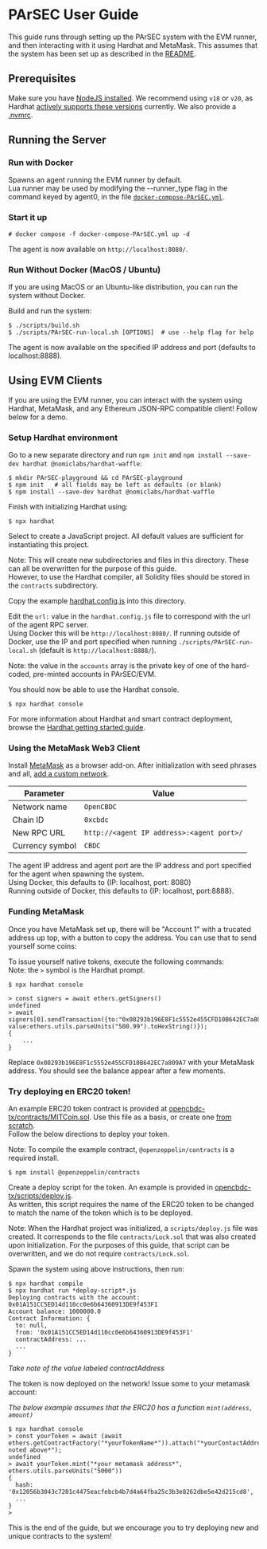 # PArSEC User Guide

This guide runs through setting up the PArSEC system with the EVM runner, and then interacting with it using Hardhat and MetaMask. This assumes that the system has been set up as described in the [README](https://github.com/mit-dci/opencbdc-tx#readme).

## Prerequisites

Make sure you have [NodeJS installed](https://github.com/nodesource/distributions/blob/master/README.md).
We recommend using `v18` or `v20`, as Hardhat [actively supports these versions](https://github.com/nodejs/release#release-schedule) currently.
We also provide a [.nvmrc](https://github.com/mit-dci/opencbdc-tx/blob/trunk/.nvmrc).
## Running the Server
### Run with Docker

Spawns an agent running the EVM runner by default.  
Lua runner may be used by modifying the --runner_type flag in the command keyed by agent0, in the file [`docker-compose-PArSEC.yml`](https://github.com/mit-dci/opencbdc-tx/blob/trunk/docker-compose-PArSEC.yml).

### Start it up
```console
# docker compose -f docker-compose-PArSEC.yml up -d
```

The agent is now available on `http://localhost:8080/`.


### Run Without Docker (MacOS / Ubuntu)
If you are using MacOS or an Ubuntu-like distribution, you can run the system without Docker.

Build and run the system:
```console
$ ./scripts/build.sh
$ ./scripts/PArSEC-run-local.sh [OPTIONS]  # use --help flag for help
```
The agent is now available on the specified IP address and port (defaults to localhost:8888).

## Using EVM Clients
If you are using the EVM runner, you can interact with the system using Hardhat, MetaMask, and any Ethereum JSON-RPC compatible client!
Follow below for a demo.

### Setup Hardhat environment

Go to a new separate directory and run `npm init` and `npm install --save-dev hardhat @nomiclabs/hardhat-waffle`:

```console
$ mkdir PArSEC-playground && cd PArSEC-playground
$ npm init   # all fields may be left as defaults (or blank)
$ npm install --save-dev hardhat @nomiclabs/hardhat-waffle
```

Finish with initializing Hardhat using:

```console
$ npx hardhat
```

Select to create a JavaScript project. All default values are sufficient for instantiating this project.

Note: This will create new subdirectories and files in this directory.
These can all be overwritten for the purpose of this guide.  
However, to use the Hardhat compiler, all Solidity files should be stored in the
`contracts` subdirectory.

Copy the example [hardhat.config.js](https://github.com/mit-dci/opencbdc-tx/blob/trunk/scripts/hardhat.config.js) into this directory.

Edit the `url:` value in the `hardhat.config.js` file to correspond with the url of the agent RPC server.  
Using Docker this will be `http://localhost:8080/`. If running outside of Docker, use the IP and port specified when running `./scripts/PArSEC-run-local.sh` (default is `http://localhost:8888/`).

Note: the value in the `accounts` array is the private key of one of the hard-coded, pre-minted accounts in PArSEC/EVM.

You should now be able to use the Hardhat console.

```console
$ npx hardhat console
```

For more information about Hardhat and smart contract deployment,
browse the [Hardhat getting started guide](https://hardhat.org/hardhat-runner/docs/getting-started#quick-start).


### Using the MetaMask Web3 Client

Install [MetaMask](https://metamask.io/) as a browser add-on. After initialization with seed phrases and all, [add a custom network](https://metamask.zendesk.com/hc/en-us/articles/360043227612-How-to-add-a-custom-network-RPC).

| Parameter       | Value                                     |
| --------------- | ------------------------------------------|
| Network name    | `OpenCBDC`                                |
| Chain ID        | `0xcbdc`                                  |
| New RPC URL     | `http://<agent IP address>:<agent port>/` |
| Currency symbol | `CBDC`                                    |

The agent IP address and agent port are the IP address and port specified for the agent when spawning the system.  
Using Docker, this defaults to {IP: localhost, port: 8080}  
Running outside of Docker, this defaults to {IP: localhost, port:8888}.
### Funding MetaMask

Once you have MetaMask set up, there will be "Account 1" with a trucated address up top, with a button to copy the address. You can use that to send yourself some coins:

To issue yourself native tokens, execute the following commands:  
Note: the `>` symbol is the Hardhat prompt.
```console
$ npx hardhat console

> const signers = await ethers.getSigners()
undefined
> await signers[0].sendTransaction({to:"0x08293b196E8F1c5552e455CFD10B642EC7a809A7", value:ethers.utils.parseUnits("500.99").toHexString()});
{
    ...
}
```

Replace `0x08293b196E8F1c5552e455CFD10B642EC7a809A7` with your MetaMask address.
You should see the balance appear after a few moments.

### Try deploying en ERC20 token!

An example ERC20 token contract is provided at [opencbdc-tx/contracts/MITCoin.sol](https://github.com/mit-dci/opencbdc-tx/blob/trunk/contracts/MITCoin.sol). Use this file as a basis, or create one [from scratch](https://dev.to/yakult/a-concise-hardhat-tutorial-part-2-writing-erc20-2jpm).   
Follow the below directions to deploy your token.

Note: To compile the example contract, `@openzeppelin/contracts` is a required install.
```console
$ npm install @openzeppelin/contracts
```
Create a deploy script for the token. An example is provided in [opencbdc-tx/scripts/deploy.js](https://github.com/mit-dci/opencbdc-tx/blob/trunk/docs/PArSEC_user_guide.md).  
As written, this script requires the name of the ERC20 token to be changed to match the name of the token which is to be deployed.  

Note: When the Hardhat project was initialized, a `scripts/deploy.js` file was created.
It corresponds to the file `contracts/Lock.sol` that was also created upon initialization.
For the purposes of this guide, that script can be overwritten, and we do not require `contracts/Lock.sol`.

Spawn the system using above instructions, then run:

```console
$ npx hardhat compile
$ npx hardhat run *deploy-script*.js
Deploying contracts with the account: 0x01A151CC5ED14d110cc0e6b64360913DE9f453F1
Account balance: 1000000.0
Contract Information: {
  to: null,
  from: '0x01A151CC5ED14d110cc0e6b64360913DE9f453F1'
  contractAddress: ...
  ...
}
```

*Take note of the value labeled contractAddress*

The token is now deployed on the network! Issue some to your metamask account:

*The below example assumes that the ERC20 has a function `mint(address, amount)`*

```console
$ npx hardhat console
> const yourToken = await (await ethers.getContractFactory("*yourTokenName*")).attach("*yourContactAddress noted above*");
undefined
> await yourToken.mint("*your metamask address*", ethers.utils.parseUnits("5000"))
{
  hash: '0x12056b3043c7201c4475eacfebcb4b7d4a64fba25c3b3e8262dbe5e42d215cd8',
  ...
}
>
```
This is the end of the guide, but we encourage you to try deploying new and unique contracts to the system!

